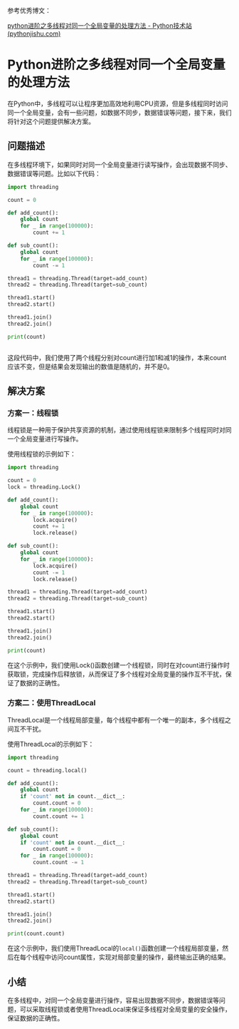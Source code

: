 参考优秀博文：

[python进阶之多线程对同一个全局变量的处理方法 - Python技术站 (pythonjishu.com)](https://pythonjishu.com/rcfplxnvsjyptyb/)

# Python进阶之多线程对同一个全局变量的处理方法

在Python中，多线程可以让程序更加高效地利用CPU资源，但是多线程同时访问同一个全局变量，会有一些问题，如数据不同步，数据错误等问题，接下来，我们将针对这个问题提供解决方案。

## 问题描述

在多线程环境下，如果同时对同一个全局变量进行读写操作，会出现数据不同步、数据错误等问题。比如以下代码：

```python
import threading

count = 0

def add_count():
    global count
    for _ in range(100000):
        count += 1

def sub_count():
    global count
    for _ in range(100000):
        count -= 1

thread1 = threading.Thread(target=add_count)
thread2 = threading.Thread(target=sub_count)

thread1.start()
thread2.start()

thread1.join()
thread2.join()

print(count)
```

<iframe id="aswift_3" name="aswift_3" browsingtopics="true" sandbox="allow-forms allow-popups allow-popups-to-escape-sandbox allow-same-origin allow-scripts allow-top-navigation-by-user-activation" width="820" height="0" frameborder="0" marginwidth="0" marginheight="0" vspace="0" hspace="0" allowtransparency="true" scrolling="no" allow="attribution-reporting; run-ad-auction" src="https://googleads.g.doubleclick.net/pagead/ads?client=ca-pub-2252152819722406&amp;output=html&amp;h=280&amp;adk=4240346191&amp;adf=1422605410&amp;pi=t.aa~a.4194096887~i.9~rp.4&amp;w=820&amp;abgtt=6&amp;fwrn=4&amp;fwrnh=100&amp;lmt=1724922806&amp;num_ads=1&amp;rafmt=1&amp;armr=3&amp;sem=mc&amp;pwprc=7950118568&amp;ad_type=text_image&amp;format=820x280&amp;url=https%3A%2F%2Fpythonjishu.com%2Frcfplxnvsjyptyb%2F&amp;fwr=0&amp;pra=3&amp;rh=200&amp;rw=820&amp;rpe=1&amp;resp_fmts=3&amp;wgl=1&amp;fa=27&amp;uach=WyJXaW5kb3dzIiwiMTAuMC4wIiwieDg2IiwiIiwiMTI4LjAuMjczOS41NCIsbnVsbCwwLG51bGwsIjY0IixbWyJDaHJvbWl1bSIsIjEyOC4wLjY2MTMuMTE0Il0sWyJOb3Q7QT1CcmFuZCIsIjI0LjAuMC4wIl0sWyJNaWNyb3NvZnQgRWRnZSIsIjEyOC4wLjI3MzkuNTQiXV0sMF0.&amp;dt=1725503949701&amp;bpp=1&amp;bdt=1510&amp;idt=1&amp;shv=r20240829&amp;mjsv=m202409030101&amp;ptt=9&amp;saldr=aa&amp;abxe=1&amp;cookie=ID%3D6dd7b6b892e038c5%3AT%3D1725338820%3ART%3D1725503949%3AS%3DALNI_MZ-TB-0v2vu7ZF2txf8S5qSxYbpfA&amp;gpic=UID%3D00000eeac1c62e0c%3AT%3D1725338820%3ART%3D1725503949%3AS%3DALNI_Mbw9C94YgtzwktbM2-HRnhb_zUwkQ&amp;eo_id_str=ID%3De2c2d71b62d7e6ec%3AT%3D1725338820%3ART%3D1725503949%3AS%3DAA-AfjbLabJxbJcPY-igWA4UXlCl&amp;prev_fmts=0x0%2C820x280%2C300x600&amp;nras=2&amp;correlator=3325445586616&amp;frm=20&amp;pv=1&amp;u_tz=480&amp;u_his=1&amp;u_h=864&amp;u_w=1536&amp;u_ah=824&amp;u_aw=1536&amp;u_cd=24&amp;u_sd=1.25&amp;dmc=8&amp;adx=186&amp;ady=1076&amp;biw=1513&amp;bih=714&amp;scr_x=0&amp;scr_y=0&amp;eid=44759875%2C44759926%2C44759842%2C31086551%2C31086639%2C31086691%2C42532524%2C44795922%2C95332590%2C95338227%2C95341534%2C95341663%2C31086730%2C31084488%2C95340845%2C95341514&amp;oid=2&amp;pvsid=4062948246410413&amp;tmod=1334875763&amp;wsm=1&amp;uas=0&amp;nvt=1&amp;ref=https%3A%2F%2Fcn.bing.com%2F&amp;fc=1408&amp;brdim=-1536%2C0%2C-1536%2C0%2C1536%2C0%2C1536%2C824%2C1528%2C714&amp;vis=1&amp;rsz=%7C%7Cs%7C&amp;abl=NS&amp;fu=128&amp;bc=31&amp;bz=1.01&amp;td=1&amp;tdf=2&amp;psd=W251bGwsbnVsbCxudWxsLDNd&amp;nt=1&amp;ifi=4&amp;uci=a!4&amp;btvi=2&amp;fsb=1&amp;dtd=4" data-google-container-id="a!4" tabindex="0" title="Advertisement" aria-label="Advertisement" data-google-query-id="CJaX7o_jqogDFUjJFgUdnG40hQ" data-load-complete="true" style="box-sizing: border-box; max-width: 100%; vertical-align: top; left: 0px; top: 0px; border: 0px; width: 820px; height: 0px;"></iframe>

这段代码中，我们使用了两个线程分别对count进行加1和减1的操作，本来count应该不变，但是结果会发现输出的数值是随机的，并不是0。

## 解决方案

### 方案一：线程锁

线程锁是一种用于保护共享资源的机制，通过使用线程锁来限制多个线程同时对同一个全局变量进行写操作。

使用线程锁的示例如下：

```python
import threading

count = 0
lock = threading.Lock()

def add_count():
    global count
    for _ in range(100000):
        lock.acquire()
        count += 1
        lock.release()

def sub_count():
    global count
    for _ in range(100000):
        lock.acquire()
        count -= 1
        lock.release()

thread1 = threading.Thread(target=add_count)
thread2 = threading.Thread(target=sub_count)

thread1.start()
thread2.start()

thread1.join()
thread2.join()

print(count)
```

在这个示例中，我们使用Lock()函数创建一个线程锁，同时在对count进行操作时获取锁，完成操作后释放锁，从而保证了多个线程对全局变量的操作互不干扰，保证了数据的正确性。

### 方案二：使用ThreadLocal

ThreadLocal是一个线程局部变量，每个线程中都有一个唯一的副本，多个线程之间互不干扰。

使用ThreadLocal的示例如下：

```python
import threading

count = threading.local()

def add_count():
    global count
    if 'count' not in count.__dict__:
        count.count = 0
    for _ in range(100000):
        count.count += 1

def sub_count():
    global count
    if 'count' not in count.__dict__:
        count.count = 0
    for _ in range(100000):
        count.count -= 1

thread1 = threading.Thread(target=add_count)
thread2 = threading.Thread(target=sub_count)

thread1.start()
thread2.start()

thread1.join()
thread2.join()

print(count.count)
```

在这个示例中，我们使用ThreadLocal的`local()`函数创建一个线程局部变量，然后在每个线程中访问count属性，实现对局部变量的操作，最终输出正确的结果。

## 小结

在多线程中，对同一个全局变量进行操作，容易出现数据不同步，数据错误等问题，可以采取线程锁或者使用ThreadLocal来保证多线程对全局变量的安全操作，保证数据的正确性。